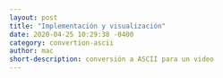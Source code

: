 ```yaml
---
layout: post
title: "Implementación y visualización"
date: 2020-04-25 10:29:38 -0400
category: convertion-ascii
author: mac
short-description: conversión a ASCII para un video
---
```


